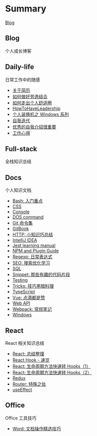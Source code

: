 # Summary

[Blog](README.md)

## Blog
个人成长博客


## Daily-life
日常工作中的随感

* [关于简历](/daily-life/AboutResume.md)
* [如何做好劳逸结合](/daily-life/CombineExertionAndRest.md)
* [如何走出个人舒适圈](/daily-life/GetOutOfYourComfortZone.md)
* [HowToHaveLeadership](/daily-life/HowToHaveLeadership.md)
* [个人装换机之 Windows 系列](/daily-life/InstallSystem-windows.md)
* [自我迭代](/daily-life/SelfReview.md)
* [优秀的自我介绍很重要](/daily-life/TheImportantOfSelfIntroduction.md)
* [工作心得](/daily-life/WorkExperience.md)

## Full-stack
全栈知识总结


## Docs
个人知识文档

* [Bash: 入门重点](/full-stack/docs/Bash.md)
* [CSS](/full-stack/docs/CSS.md)
* [Console](/full-stack/docs/Console.md)
* [DOS command](/full-stack/docs/Dos.md)
* [Git 命令集](/full-stack/docs/Git.md)
* [GitBook](/full-stack/docs/GitBook.md)
* [HTTP: 小知识巧总结](/full-stack/docs/HTTP.md)
* [IntelliJ IDEA](/full-stack/docs/IntelliJ-IDEA.md)
* [Jest learning manual](/full-stack/docs/Jest.md)
* [NPM and Plugin Guide](/full-stack/docs/NPM.md)
* [Regexp: 日常表达式](/full-stack/docs/Regexp.md)
* [SEO: 搜索优化学习](/full-stack/docs/SEO.md)
* [SQL](/full-stack/docs/SQL.md)
* [Snippet: 那些有趣的代码片段](/full-stack/docs/Snippet.md)
* [Testing](/full-stack/docs/Testing.md)
* [Tricks: 技巧黑暗料理](/full-stack/docs/Tricks.md)
* [TypeScript](/full-stack/docs/TypeScript.md)
* [Vue: 点滴都是赞](/full-stack/docs/Vue.md)
* [Web API](/full-stack/docs/WebAPI.md)
* [Webpack: 常规笔记](/full-stack/docs/Webpack.md)
* [Windows](/full-stack/docs/Windows.md)

## React
React 相关知识总结

* [React: 总结整理](/full-stack/react/React.md)
* [React Hook - 速览](/full-stack/react/ReactHook.md)
* [React: 生命周期方法快速转 Hooks（1）](/full-stack/react/ReactLifeCycleToHooks1.md)
* [React: 生命周期方法快速转 Hooks（2）](/full-stack/react/ReactLifeCycleToHooks2.md)
* [Redux](/full-stack/react/Redux.md)
* [Router: 特殊之处](/full-stack/react/Router.md)
* [useEffect](/full-stack/react/useEffect.md)

## Office
Office 工具技巧

* [Word: 文档操作精选技巧](/office/Word.md)

